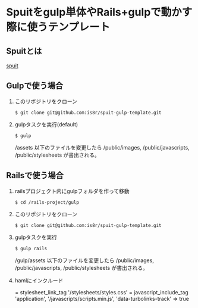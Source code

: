 Spuitをgulp単体やRails+gulpで動かす際に使うテンプレート
==============

## Spuitとは

[spuit](https://github.com/is8r/spuit)

## Gulpで使う場合
	
1.  このリポジトリをクローン

	```
	$ git clone git@github.com:is8r/spuit-gulp-template.git
	```
	
2.	gulpタスクを実行(default)
	
	
	```
	$ gulp
	```
	
	/assets 以下のファイルを変更したら
	/public/images,	/public/javascripts,	/public/stylesheets	が書出される。


## Railsで使う場合

1.  railsプロジェクト内にgulpフォルダを作って移動
	
	```
	$ cd /rails-project/gulp
	```
	
2.  このリポジトリをクローン

	```
	$ git clone git@github.com:is8r/spuit-gulp-template.git
	```
	
3.	gulpタスクを実行
	
	
	```
	$ gulp rails
	```
	
	/gulp/assets 以下のファイルを変更したら
	/public/images,	/public/javascripts,	/public/stylesheets	が書出される。
	
4.	hamlにインクルード

    = stylesheet_link_tag '/stylesheets/styles.css'
    = javascript_include_tag 'application', '/javascripts/scripts.min.js', 'data-turbolinks-track' => true

